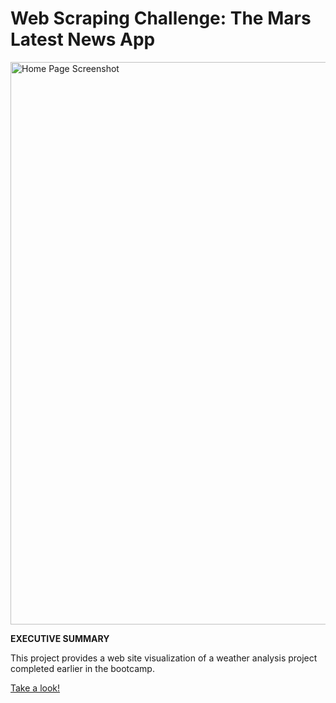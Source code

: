 # Web Scraping Challenge: The Mars Latest News App

<a href="https://kennethcandersen.github.io/Web-Design-Challenge/index.html" target="_blank"><img width="900" alt="Home Page Screenshot" src="https://github.com/kennethcandersen/Web-Design-Challenge/blob/main/assets/home_page_screenshot.png"></a>

**EXECUTIVE SUMMARY**

This project provides a web site visualization of a weather analysis project completed earlier in the bootcamp.

[Take a look!](https://kennethcandersen.github.io/Web-Design-Challenge/index.html) 

